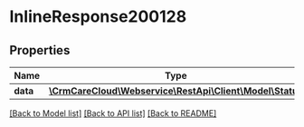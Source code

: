 # InlineResponse200128

## Properties
Name | Type | Description | Notes
------------ | ------------- | ------------- | -------------
**data** | [**\CrmCareCloud\Webservice\RestApi\Client\Model\Status**](Status.md) |  | [optional] 

[[Back to Model list]](../../README.md#documentation-for-models) [[Back to API list]](../../README.md#documentation-for-api-endpoints) [[Back to README]](../../README.md)

